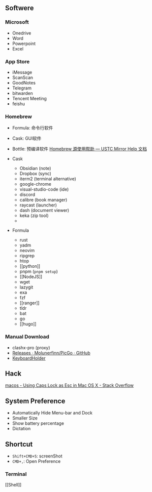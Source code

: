 ## Softwere
### Microsoft
- Onedrive
- Word
- Powerpoint
- Excel

### App Store
- iMessage
- ScanScan
- GoodNotes
- Telegram
- bitwarden
- Tencent Meeting
- feishu


### Homebrew
- Formula: 命令行软件
- Cask: GUI软件
- Bottle: 预编译软件
[Homebrew 源使用帮助 — USTC Mirror Help 文档](https://mirrors.ustc.edu.cn/help/brew.git.html)
- Cask
	- Obsidian (note)
	- Dropbox (sync)
	- iterm2 (terminal alternative)
	- google-chrome
	- visual-studio-code (ide)
	- discord
	- calibre (book manager)
	- raycast (launcher)
	- dash (document viewer)
	- keka (zip tool)
	- 

- Formula
	- rust
	- yadm
	- neovim
	- ripgrep
	- htop
	- [[python]]
	- pnpm (`pnpm setup`)
	- [[NodeJS]]
	- wget
	- lazygit
	- exa
	- fzf
	- [[ranger]]
	- tldr
	- bat
	- go
	- [[hugo]]

### Manual Download
- clashx-pro (proxy)
- [Releases · Molunerfinn/PicGo · GitHub](https://github.com/Molunerfinn/PicGo/releases)
- [KeyboardHolder](https://keyboardholder.leavesc.com/en-us/)

## Hack
[macos - Using Caps Lock as Esc in Mac OS X - Stack Overflow](https://stackoverflow.com/questions/127591/using-caps-lock-as-esc-in-mac-os-x)

## System Preference
- Automatically Hide Menu-bar and Dock
- Smaller Size
- Show battery percentage
- Dictation

## Shortcut
- `Shift+CMD+5`: screenShot
- `CMD+,`: Open Preference

### Terminal
[[Shell]]
